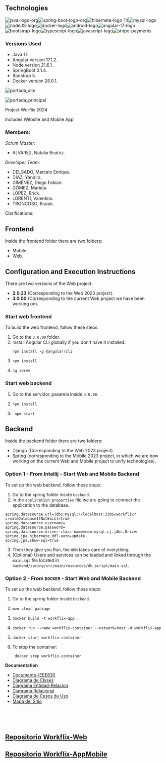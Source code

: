 ## Technologies

![java-logo-org](https://github.com/workflix/workflix-full/assets/70522049/b97d584e-c949-4e9e-b755-aad5d18db34b)![spring-boot-logo-org](https://github.com/workflix/workflix-full/assets/70522049/63484bfb-635b-4a0a-8c94-6049121e4117)![hibernate-logo (1)](https://github.com/workflix/workflix-full/assets/70522049/f81cae6d-0844-44e1-9e18-6d63d447b659)![mysql-logo](https://github.com/workflix/workflix-full/assets/70522049/799f4400-b473-47d7-9fc8-55586ddec3c3)![nodeJS-logo](https://github.com/workflix/workflix-full/assets/70522049/4836e72f-fa6a-448a-8521-0be0ab96d7c4)![docker-logo](https://github.com/workflix/workflix-full/assets/70522049/b5ad4115-6611-4ede-a395-402d48c1992e)![android-logo](https://github.com/workflix/workflix-full/assets/70522049/da93a704-f45b-46c9-96f1-64e4643461df)![angular-17-logo](https://github.com/workflix/workflix-full/assets/70522049/80ce7810-ac2e-4ae8-a310-af376399ac19)![bootstrap-logo](https://github.com/workflix/workflix-full/assets/70522049/7d8ac35b-aec0-4af4-b190-9d8aa3eb219b)![typescript-logo](https://github.com/workflix/workflix-full/assets/70522049/2599aae0-34bf-4b46-b7fe-a0d3b3445569)![javascript-logo](https://github.com/workflix/workflix-full/assets/70522049/0220ee5d-7ae0-402c-8d11-16b7e8769d96)![stripe-payments](https://github.com/workflix/workflix-full/assets/70522049/ace909fc-497d-4e0c-9edf-fd6d2028bf0d)












### Versions Used
- Java 17.
- Angular version 17.1.2.
- Node version 21.6.1.
- SpringBoot 3.1.4.
- Boostrap 5.
- Docker version 26.0.1.

<div>

 ![portada_site](https://github.com/workflix/workflix-full/assets/95662710/7f403f76-eb64-4e38-a614-608a6cf09aba)

![portada_principal](https://github.com/workflix/workflix-full/assets/95662710/0dc0905c-ca02-4b66-8a39-0996dd14fc38)



Project Worflix 2024

Includes Website and Mobile App
</div>

### Members:

_Scrum Master:_
* ALVAREZ, Natalia Beatriz.

_Developer Team:_
* DELGADO, Marcelo Enrique.
* DÍAZ, Yandira.
* GIMÉNEZ, Diego Fabian.
* GÓMEZ, Mariela.
* LÓPEZ, Erick.
* LORENTI, Valentino.
* TRONCOSO, Braian.

Clarifications: 

## Frontend

Inside the frontend folder there are two folders:
* Mobile.
* Web.

## Configuration and Execution Instructions

There are two versions of the Web project:

- **2.0.23** (Corresponding to the Web 2023 project).
- **3.0.00** (Corresponding to the current Web project we have been working on).

### Start web frontend

To build the web frontend, follow these steps:

1. Go to the `3.0.00` folder.
2. Install Angular CLI globally if you don't have it installed:
   ```
   npm install -g @angular/cli
   ```
3. ```
   npm install
   ```
4. ```
   ng serve
   ```

### Start web backend

1. Go to the servidor_pasarela inside `3.0.00`.
2. ```
   npm install
   ```
 3.
    ```
     npm start
    ```

## Backend
Inside the backend folder there are two folders:
* Django (Corresponding to the Web 2023 project).
* Spring (corresponding to the Mobile 2023 project, in which we are now working on the current Web and Mobile project to unify technologies).

### Option 1 - From Intellij - Start Web and Mobile Backend

To set up the web backend, follow these steps:
1. Go to the spring folder inside `backend`.
2. In the `application.properties` file we are going to connect the application to the database.

```plaintext
spring.datasource.url=jdbc:mysql://localhost:3306/workflix?createDatabaseIfNotExist=true
spring.datasource.username=
spring.datasource.password=
spring.datasource.driver-class-name=com.mysql.cj.jdbc.Driver
spring.jpa.hibernate.ddl-auto=update
spring.jpa.show-sql=true
```
3. Then they give you Run, the `ORM` takes care of everything.
4. (Optional) Users and services can be loaded and linked through the `main.sql` file located in `backend/spring/src/main/resources/db_script/main.sql`.

### Option 2 - From `DOCKER` - Start Web and Mobile Backend

To set up the web backend, follow these steps:
1. Go to the spring folder inside `backend`.
2. ```
   mvn clean package
   ```
3. ```
   docker build -t workflix-app .
   ```
4. ```
   docker run --name workflix-container --network=host -d workflix-app
   ```
5. ```
   docker start workflix-container
   ```
6. To stop the container:
   ```
    docker stop workflix-container
   ```


**Documentation**

* [Documento-IEEE830](https://github.com/workflix/workflix-full/wiki/Documento-IEEE830)
* [Diagrama de Clases](https://github.com/workflix/workflix-full/wiki/Diagrama-de-Clases)
* [Diagrama Entidad-Relacion](https://github.com/workflix/workflix-full/wiki/Diagrama-Entidad%E2%80%90Relacion-(ER))
* [Diagrama Relacional](https://github.com/workflix/workflix-full/wiki/Diagrama-Relacional)
* [Diagrama de Casos de Uso](https://github.com/workflix/workflix-full/wiki/Diagrama-Casos-de-Uso)
* [Mapa del Sitio](https://github.com/workflix/workflix-full/wiki/Mapa-del-Sitio)





</div><br /><br /><br />

## [Repositorio Workflix-Web](https://github.com/workflix/workflix-web)
## [Repositorio Workflix-AppMobile](https://github.com/workflix/workflix-mobile)
